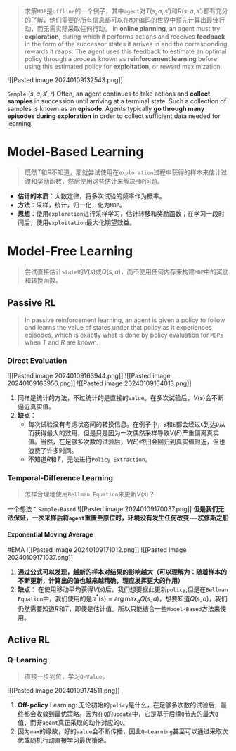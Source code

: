 > 求解`MDP`是`offline`的一个例子，其中`agent`对$T(s,a,s')$和$R(s,a,s')$都有充分的了解，他们需要的所有信息都可以在`MDP`编码的世界中预先计算出最佳行动，而无需实际采取任何行动。
> In **online planning**, an agent must try **exploration**, during which it performs actions and receives **feedback** in the form of the successor states it arrives in and the corresponding rewards it reaps.
> The agent uses this feedback to estimate an optimal policy through a process known as **reinforcement learning** before using this estimated policy for **exploitation**, or reward maximization.

![[Pasted image 20240109132543.png]]

`Sample`:$(s,a,s',r)$
Often, an agent continues to take actions and **collect samples** in succession until arriving at a terminal state. Such a collection of samples is known as an **episode**. Agents typically **go through many**
**episodes during exploration** in order to collect sufficient data needed for learning.
# Model-Based Learning

> 既然$T$和$R$不知道，那就尝试使用在`exploration`过程中获得的样本来估计过渡和奖励函数，然后使用这些估计来解决`MDP`问题。

* **估计的本质**：大数定律，将多次试验的频率作为概率。
* **方法**：采样，统计，归一化，化为`MDP`。
* **思想**：使用`exploration`进行采样学习，估计转移和奖励函数；在学习一段时间后，使用`exploitation`最大化期望效益。
# Model-Free Learning

> 尝试直接估计`state`的$V(s)$或$Q(s,a)$，而不使用任何内存来构建`MDP`中的奖励和转换函数。

## Passive RL

> In passive reinforcement learning, an agent is given a policy to follow and learns the value of states under that policy as it experiences episodes, which is exactly what is done by policy evaluation for `MDPs` when $T$ and $R$ are known.
### Direct Evaluation

![[Pasted image 20240109163944.png]]
![[Pasted image 20240109163956.png]]
![[Pasted image 20240109164013.png]]

1. 同样是统计的方法，不过统计的是直接的`value`。在多次试验后，$V(s)$会不断逼近真实值。
2. **缺点**：
	* 每次试验没有考虑状态间的转换信息。在例子中，`B`和`E`都会经过`C`到达`D`从而获得最大的效用，但是只是因为一次偶然采样导致$V(E)$严重偏离真实值。当然，在足够多次数的试验后，$V(E)$终归会回归到真实值附近，但也浪费了许多时间。
	* 不知道$R$和$T$，无法进行`Policy Extraction`。

### Temporal-Difference Learning

> 怎样合理地使用`Bellman Equation`来更新$V(s)$？

一个想法：`Sample-Based`
![[Pasted image 20240109170037.png]]
**但是我们无法保证，一次采样后将`agent`重置至原位时，环境没有发生任何改变---忒修斯之船**
#### Exponential Moving Average
#EMA
![[Pasted image 20240109171012.png]]
![[Pasted image 20240109171037.png]]

1. **通过公式可以发现，越新的样本对结果的影响越大（可以理解为：随着样本的不断更新，计算出的值也越来越精确，理应发挥更大的作用）**
2. **缺点**：
	在使用移动平均获得$V(s)$后，我们想要据此更新`policy`,但是在`Bellman Equation`中，我们使用的是$\pi ^{*}(s)=\arg \max_{a} Q(s,a)$，想要知道$Q(s,a)$，我们仍然需要知道$R$和$T$，即使是估计值。所以只能结合一些`Model-Based`方法来使用。
## Active RL
### Q-Learning

> 直接一步到位，学习`Q-Value`。

![[Pasted image 20240109174511.png]]

1. **Off-policy** Learning:
	无论初始的`policy`是什么，在足够多次数的试验后，最终都会收敛到最优策略。因为在`Q`的`update`中，它是基于后续`Q`节点的最大`Q`值，而非`agent`真正采取的动作对应的`Q`。
2. 因为`max`的缘故，好的`value`会不断传播，因此`Q-Learning`甚至可以通过采取次优或随机行动直接学习最优策略。






